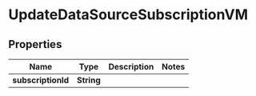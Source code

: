 

# UpdateDataSourceSubscriptionVM


## Properties

Name | Type | Description | Notes
------------ | ------------- | ------------- | -------------
**subscriptionId** | **String** |  | 



